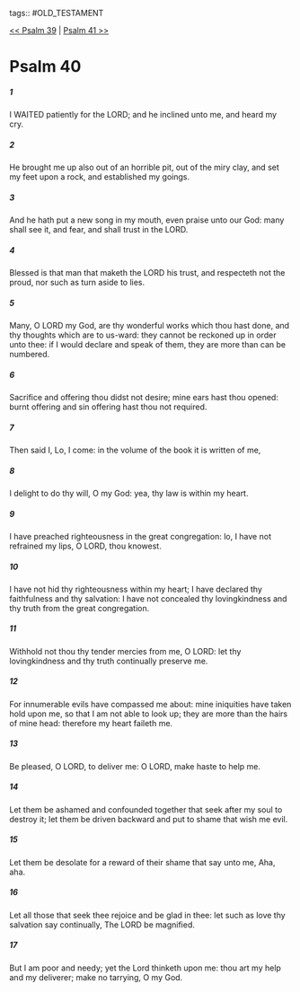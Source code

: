 tags:: #OLD_TESTAMENT

[<< Psalm 39](OLD_TESTAMENT/19_Psalms/Psalm_39.md) | [Psalm 41 >>](OLD_TESTAMENT/19_Psalms/Psalm_41.md)

# Psalm 40

##### 1

I WAITED patiently for the LORD; and he inclined unto me, and heard my cry.

##### 2

He brought me up also out of an horrible pit, out of the miry clay, and set my feet upon a rock, and established my goings.

##### 3

And he hath put a new song in my mouth, even praise unto our God: many shall see it, and fear, and shall trust in the LORD.

##### 4

Blessed is that man that maketh the LORD his trust, and respecteth not the proud, nor such as turn aside to lies.

##### 5

Many, O LORD my God, are thy wonderful works which thou hast done, and thy thoughts which are to us-ward: they cannot be reckoned up in order unto thee: if I would declare and speak of them, they are more than can be numbered.

##### 6

Sacrifice and offering thou didst not desire; mine ears hast thou opened: burnt offering and sin offering hast thou not required.

##### 7

Then said I, Lo, I come: in the volume of the book it is written of me,

##### 8

I delight to do thy will, O my God: yea, thy law is within my heart.

##### 9

I have preached righteousness in the great congregation: lo, I have not refrained my lips, O LORD, thou knowest.

##### 10

I have not hid thy righteousness within my heart; I have declared thy faithfulness and thy salvation: I have not concealed thy lovingkindness and thy truth from the great congregation.

##### 11

Withhold not thou thy tender mercies from me, O LORD: let thy lovingkindness and thy truth continually preserve me.

##### 12

For innumerable evils have compassed me about: mine iniquities have taken hold upon me, so that I am not able to look up; they are more than the hairs of mine head: therefore my heart faileth me.

##### 13

Be pleased, O LORD, to deliver me: O LORD, make haste to help me.

##### 14

Let them be ashamed and confounded together that seek after my soul to destroy it; let them be driven backward and put to shame that wish me evil.

##### 15

Let them be desolate for a reward of their shame that say unto me, Aha, aha.

##### 16

Let all those that seek thee rejoice and be glad in thee: let such as love thy salvation say continually, The LORD be magnified.

##### 17

But I am poor and needy; yet the Lord thinketh upon me: thou art my help and my deliverer; make no tarrying, O my God.
